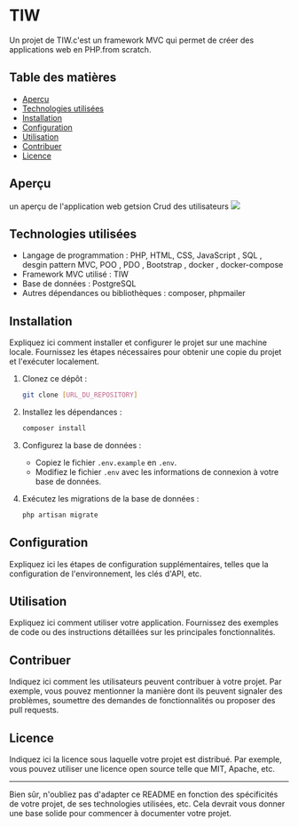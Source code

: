 
# TIW

Un projet de TIW.c'est un framework MVC qui permet de créer des applications web en PHP.from scratch.

## Table des matières

- [Aperçu](#aperçu)
- [Technologies utilisées](#technologies-utilisées)
- [Installation](#installation)
- [Configuration](#configuration)
- [Utilisation](#utilisation)
- [Contribuer](#contribuer)
- [Licence](#licence)

## Aperçu
un aperçu de l'application web
getsion Crud des utilisateurs
![](https://github.com/3IW-s2/WebApp/blob/feature/crud-user/gift/users.gif)

## Technologies utilisées

- Langage de programmation : PHP, HTML, CSS, JavaScript , SQL , desgin pattern MVC, POO , PDO , Bootstrap , docker , docker-compose
- Framework MVC utilisé : TIW
- Base de données : PostgreSQL
- Autres dépendances ou bibliothèques : composer, phpmailer

## Installation

Expliquez ici comment installer et configurer le projet sur une machine locale. Fournissez les étapes nécessaires pour obtenir une copie du projet et l'exécuter localement.

1. Clonez ce dépôt :
   ```bash
   git clone [URL_DU_REPOSITORY]
   ```

2. Installez les dépendances :
   ```bash
   composer install
   ```

3. Configurez la base de données :
   - Copiez le fichier `.env.example` en `.env`.
   - Modifiez le fichier `.env` avec les informations de connexion à votre base de données.

4. Exécutez les migrations de la base de données :
   ```bash
   php artisan migrate
   ```

## Configuration

Expliquez ici les étapes de configuration supplémentaires, telles que la configuration de l'environnement, les clés d'API, etc.

## Utilisation

Expliquez ici comment utiliser votre application. Fournissez des exemples de code ou des instructions détaillées sur les principales fonctionnalités.

## Contribuer

Indiquez ici comment les utilisateurs peuvent contribuer à votre projet. Par exemple, vous pouvez mentionner la manière dont ils peuvent signaler des problèmes, soumettre des demandes de fonctionnalités ou proposer des pull requests.

## Licence

Indiquez ici la licence sous laquelle votre projet est distribué. Par exemple, vous pouvez utiliser une licence open source telle que MIT, Apache, etc.

---

Bien sûr, n'oubliez pas d'adapter ce README en fonction des spécificités de votre projet, de ses technologies utilisées, etc. Cela devrait vous donner une base solide pour commencer à documenter votre projet.